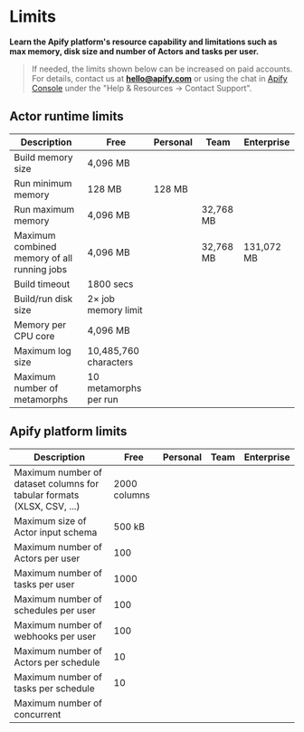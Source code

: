 # Limits

**Learn the Apify platform's resource capability and limitations such as max memory, disk size and number of Actors and tasks per user.**

> If needed, the limits shown below can be increased on paid accounts. For details, contact us at **[hello@apify.com](mailto:hello@apify.com)** or using the chat in [Apify Console](https://console.apify.com/) under the "Help & Resources → Contact Support".

## Actor runtime limits

| Description | Free | Personal | Team | Enterprise |
|------------|------|----------|------|------------|
| Build memory size | 4,096 MB | | | |
| Run minimum memory | 128 MB | 128 MB | | |
| Run maximum memory | 4,096 MB | | 32,768 MB | |
| Maximum combined memory of all running jobs | 4,096 MB | | 32,768 MB | 131,072 MB |
| Build timeout | 1800 secs | | | |
| Build/run disk size | 2× job memory limit | | | |
| Memory per CPU core | 4,096 MB | | | |
| Maximum log size | 10,485,760 characters | | | |
| Maximum number of metamorphs | 10 metamorphs per run | | | |

## Apify platform limits

| Description | Free | Personal | Team | Enterprise |
|------------|------|----------|------|------------|
| Maximum number of dataset columns for tabular formats (XLSX, CSV, ...) | 2000 columns | | | |
| Maximum size of Actor input schema | 500 kB | | | |
| Maximum number of Actors per user | 100 | | | |
| Maximum number of tasks per user | 1000 | | | |
| Maximum number of schedules per user | 100 | | | |
| Maximum number of webhooks per user | 100 | | | |
| Maximum number of Actors per schedule | 10 | | | |
| Maximum number of tasks per schedule | 10 | | | |
| Maximum number of concurrent